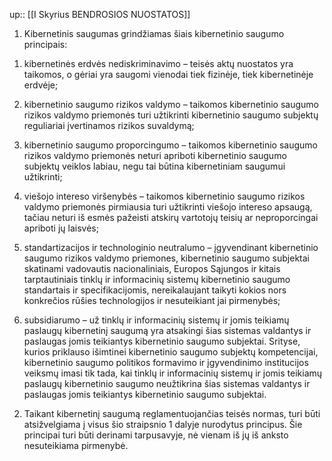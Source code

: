 up:: [[I Skyrius BENDROSIOS NUOSTATOS]]

1. Kibernetinis saugumas grindžiamas šiais kibernetinio saugumo principais:

1) kibernetinės erdvės nediskriminavimo – teisės aktų nuostatos yra taikomos, o gėriai yra saugomi vienodai tiek fizinėje, tiek kibernetinėje erdvėje;

2) kibernetinio saugumo rizikos valdymo – taikomos kibernetinio saugumo rizikos valdymo priemonės turi užtikrinti kibernetinio saugumo subjektų reguliariai įvertinamos rizikos suvaldymą;

3) kibernetinio saugumo proporcingumo – taikomos kibernetinio saugumo rizikos valdymo priemonės neturi apriboti kibernetinio saugumo subjektų veiklos labiau, negu tai būtina kibernetiniam saugumui užtikrinti;

4) viešojo intereso viršenybės – taikomos kibernetinio saugumo rizikos valdymo priemonės pirmiausia turi užtikrinti viešojo intereso apsaugą, tačiau neturi iš esmės pažeisti atskirų vartotojų teisių ar neproporcingai apriboti jų laisvės;

5) standartizacijos ir technologinio neutralumo – įgyvendinant kibernetinio saugumo rizikos valdymo priemones, kibernetinio saugumo subjektai skatinami vadovautis nacionaliniais, Europos Sąjungos ir kitais tarptautiniais tinklų ir informacinių sistemų kibernetinio saugumo standartais ir specifikacijomis, nereikalaujant taikyti kokios nors konkrečios rūšies technologijos ir nesuteikiant jai pirmenybės;

6) subsidiarumo – už tinklų ir informacinių sistemų ir jomis teikiamų paslaugų kibernetinį saugumą yra atsakingi šias sistemas valdantys ir paslaugas jomis teikiantys kibernetinio saugumo subjektai. Srityse, kurios priklauso išimtinei kibernetinio saugumo subjektų kompetencijai, kibernetinio saugumo politikos formavimo ir įgyvendinimo institucijos veiksmų imasi tik tada, kai tinklų ir informacinių sistemų ir jomis teikiamų paslaugų kibernetinio saugumo neužtikrina šias sistemas valdantys ir paslaugas jomis teikiantys kibernetinio saugumo subjektai.

2. Taikant kibernetinį saugumą reglamentuojančias teisės normas, turi būti atsižvelgiama į visus šio straipsnio 1 dalyje nurodytus principus. Šie principai turi būti derinami tarpusavyje, nė vienam iš jų iš anksto nesuteikiama pirmenybė.
